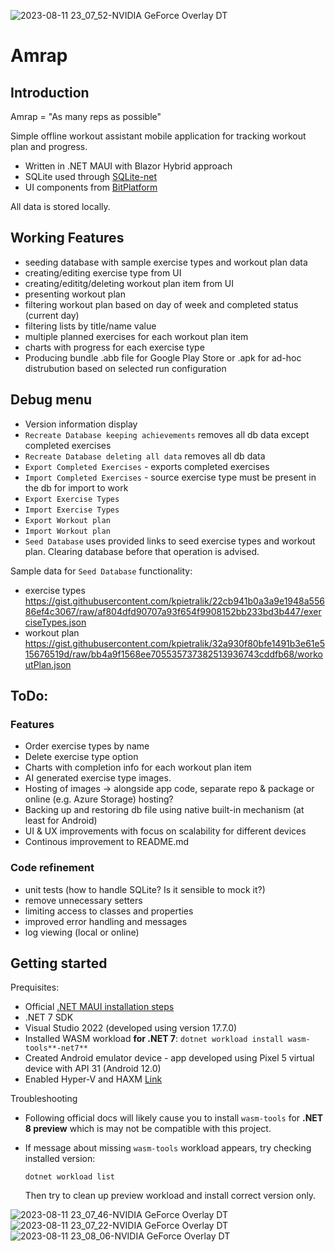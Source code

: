 ![2023-08-11 23_07_52-NVIDIA GeForce Overlay DT](https://github.com/kpietralik/Amrap/assets/12815143/1419a030-ecb1-4da1-a527-d0c2f1f98241) 

# Amrap
## Introduction
Amrap = "As many reps as possible"

Simple offline workout assistant mobile application for tracking workout plan and progress.

- Written in .NET MAUI with Blazor Hybrid approach
- SQLite used through [SQLite-net](https://github.com/praeclarum/sqlite-net)
- UI components from [BitPlatform](https://components.bitplatform.dev/)

All data is stored locally. 

## Working Features
- seeding database with sample exercise types and workout plan data
- creating/editing exercise type from UI
- creating/edititg/deleting workout plan item from UI
- presenting workout plan
- filtering workout plan based on day of week and completed status (current day)
- filtering lists by title/name value
- multiple planned exercises for each workout plan item
- charts with progress for each exercise type
- Producing bundle .abb file for Google Play Store or .apk for ad-hoc distrubution based on selected run configuration

## Debug menu 
- Version information display
- `Recreate Database keeping achievements` removes all db data except completed exercises
- `Recreate Database deleting all data` removes all db data
- `Export Completed Exercises` - exports completed exercises
- `Import Completed Exercises` - source exercise type must be present in the db for import to work
- `Export Exercise Types`
- `Import Exercise Types`
- `Export Workout plan`
- `Import Workout plan`
- `Seed Database` uses provided links to seed exercise types and workout plan. Clearing database before that operation is advised.

Sample data for `Seed Database` functionality:
- exercise types 
  https://gist.githubusercontent.com/kpietralik/22cb941b0a3a9e1948a55686ef4c3067/raw/af804dfd90707a93f654f9908152bb233bd3b447/exerciseTypes.json
- workout plan
  https://gist.githubusercontent.com/kpietralik/32a930f80bfe1491b3e61e515676519d/raw/bb4a9f1568ee705535737382513936743cddfb68/workoutPlan.json

## ToDo:
### Features
- Order exercise types by name
- Delete exercise type option
- Charts with completion info for each workout plan item
- AI generated exercise type images.
- Hosting of images -> alongside app code, separate repo & package or online (e.g. Azure Storage) hosting?
- Backing up and restoring db file using native built-in mechanism (at least for Android)
- UI & UX improvements with focus on scalability for different devices
- Continous improvement to README.md

### Code refinement 
- unit tests (how to handle SQLite? Is it sensible to mock it?)
- remove unnecessary setters
- limiting access to classes and properties
- improved error handling and messages
- log viewing (local or online)

## Getting started
Prequisites:
- Official [.NET MAUI installation steps](https://learn.microsoft.com/en-us/dotnet/maui/get-started/installation?tabs=vswin)
- .NET 7 SDK 
- Visual Studio 2022 (developed using version 17.7.0)
- Installed WASM workload **for .NET 7**: `dotnet workload install wasm-tools**-net7**`
- Created Android emulator device - app developed using Pixel 5 virtual device with API 31 (Android 12.0)
- Enabled Hyper-V and HAXM [Link](https://learn.microsoft.com/en-gb/xamarin/android/get-started/installation/android-emulator/hardware-acceleration?tabs=vswin)

Troubleshooting
- Following official docs will likely cause you to install `wasm-tools` for **.NET 8 preview** which is may not be compatible with this project.
- If message about missing `wasm-tools` workload appears, try checking installed version:

  `dotnet workload list`
   
   Then try to clean up preview workload and install correct version only.

![2023-08-11 23_07_46-NVIDIA GeForce Overlay DT](https://github.com/kpietralik/Amrap/assets/12815143/257eb197-b9fd-408e-bdd4-725f4c60aaf9)
<br/>
![2023-08-11 23_07_22-NVIDIA GeForce Overlay DT](https://github.com/kpietralik/Amrap/assets/12815143/46581c97-f62c-4b76-adb3-d88dbd0bdeb4)
<br/>
![2023-08-11 23_08_06-NVIDIA GeForce Overlay DT](https://github.com/kpietralik/Amrap/assets/12815143/179241d3-7a9b-4915-b09c-c35510d80bd6)
